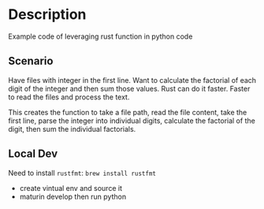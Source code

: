 # Description

Example code of leveraging rust function in python code

## Scenario

Have files with integer in the first line.
Want to calculate the factorial of each digit of the integer and then
sum those values.
Rust can do it faster.  Faster to read the files and process the text.

This creates the function to take a file path, read the file content,
take the first line, parse the integer into individual digits,
calculate the factorial of the digit, then sum the individual factorials.

## Local Dev

Need to install `rustfmt`: `brew install rustfmt`

- create vintual env and source it
- maturin develop then run python
